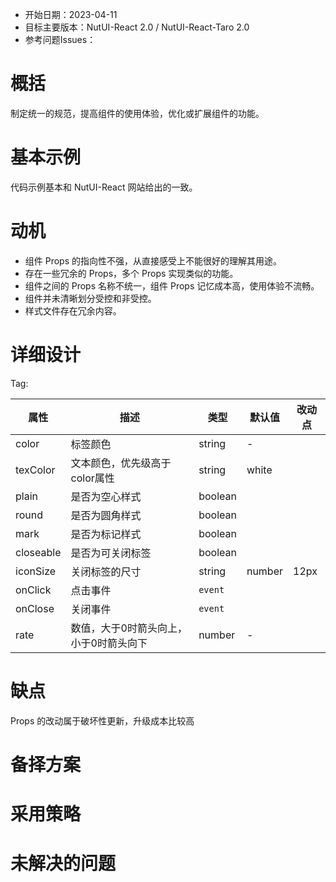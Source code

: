 - 开始日期：2023-04-11
- 目标主要版本：NutUI-React 2.0 / NutUI-React-Taro 2.0
- 参考问题Issues：

# 概括

制定统一的规范，提高组件的使用体验，优化或扩展组件的功能。


# 基本示例

代码示例基本和 NutUI-React 网站给出的一致。


# 动机

- 组件 Props 的指向性不强，从直接感受上不能很好的理解其用途。
- 存在一些冗余的 Props，多个 Props 实现类似的功能。
- 组件之间的 Props 名称不统一，组件 Props 记忆成本高，使用体验不流畅。
- 组件并未清晰划分受控和非受控。
- 样式文件存在冗余内容。


# 详细设计


Tag:

| 属性 | 描述 | 类型 | 默认值 | 改动点 |
| --- | --- | --- | --- | --- |
| color | 标签颜色 | string | - |  |
| texColor | 文本颜色，优先级高于color属性 | string | white |  |
| plain | 是否为空心样式 | boolean |  |  |
| round | 是否为圆角样式 | boolean |  |  |
| mark | 是否为标记样式 | boolean |  |  |
| closeable | 是否为可关闭标签 | boolean |  |  |
| iconSize | 关闭标签的尺寸 | string | number | 12px |  |
| onClick | 点击事件 | `event` |  |  |
| onClose | 关闭事件 | `event` |  |  |
| rate | 数值，大于0时箭头向上，小于0时箭头向下 | number | - |  |


# 缺点

Props 的改动属于破坏性更新，升级成本比较高

# 备择方案


# 采用策略


# 未解决的问题

